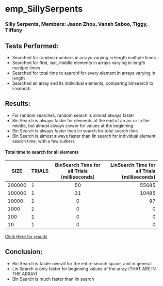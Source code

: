 # emp_SillySerpents
### Silly Serpents, Members: Jason Zhou, Vansh Saboo, Tiggy, Tiffany

## Tests Performed: 
  - Searched for random numbers in arrays varying in length multiple times
  - Searched for first, last, middle elements in arrays varying in length multiple times
  - Searched for total time to searchf for every element in arrays varying in length
  - Searched an array and its individual elements, comparing binsearch to linsearch
 
## Results: 
  - For random searches, random search is almost always faster
  - Bin Search is always faster for elements at the end of an arr or in the middle, but almost always slower for values at the beginning
  - Bin Search is always faster than lin search for total search time
  - Bin Search is almost always faster than lin search for individual element search time, with a few outliers

#### Total time to search for all elements
| SIZE | TRIALS | BinSearch Time for all Trials (milliseconds)  | LinSearch Time for all Trials (milliseconds) |
|-----------------|:-------------|:---------------:|---------------:|
| 200000         | 1        | 50      | 55685                  |
| 100000        | 1         | 31      | 10485                  |
| 10000       | 1         | 0      | 97                  |
| 1000     | 1         | 0      | 0                 |
| 100     | 1         | 0      | 0                |
| 10    | 1         | 0      |  0              |


  [Click Here for results](https://github.com/independence106/emp_SillySerpents/blob/main/results.txt)

## Conclusion: 
  - Bin Search is faster overall for the entire search space, and in general
  - Lin Search is only faster for beginning values of the array (THAT ARE IN THE ARRAY)
  - Bin Search is much faster than lin search
